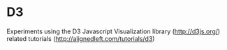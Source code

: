 D3
==

Experiments using the D3 Javascript Visualization library (http://d3js.org/) 
related tutorials (http://alignedleft.com/tutorials/d3)
